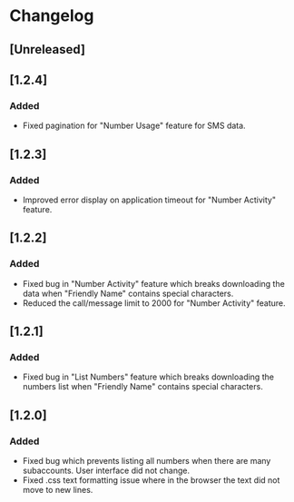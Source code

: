 # Changelog

## [Unreleased]

## [1.2.4]
### Added
- Fixed pagination for "Number Usage" feature for SMS data.

## [1.2.3]
### Added
- Improved error display on application timeout for "Number Activity" feature. 

## [1.2.2]
### Added
- Fixed bug in "Number Activity" feature which breaks downloading the data when "Friendly Name" contains special characters.
- Reduced the call/message limit to 2000 for "Number Activity" feature.

## [1.2.1]
### Added
- Fixed bug in "List Numbers" feature which breaks downloading the numbers list when "Friendly Name" contains special characters.

## [1.2.0]
### Added
- Fixed bug which prevents listing all numbers when there are many subaccounts. User interface did not change. 
- Fixed .css text formatting issue where in the browser the text did not move to new lines. 
